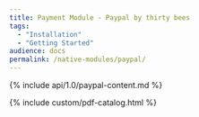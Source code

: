 ```yaml
---
title: Payment Module - Paypal by thirty bees
tags:
  - "Installation"
  - "Getting Started"
audience: docs
permalink: /native-modules/paypal/
---
```


{% include api/1.0/paypal-content.md %}

{% include custom/pdf-catalog.html %}
